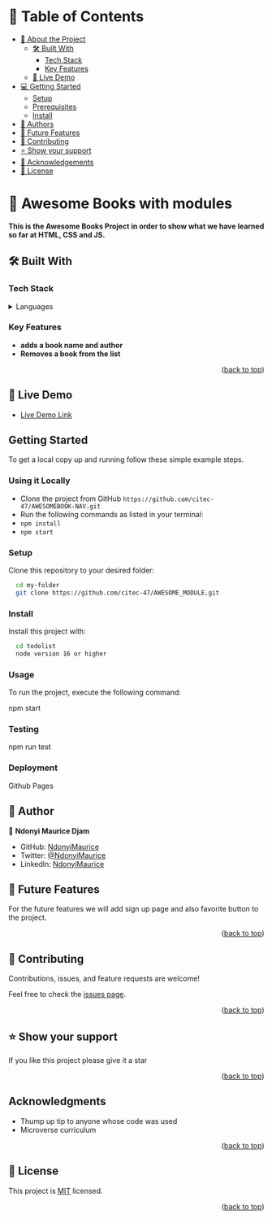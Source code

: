 <a name="readme-top"></a>

<!--
HOW TO USE:
This is an example of how you may give instructions on setting up your project locally.

Modify this file to match your project and remove sections that don't apply.

REQUIRED SECTIONS:
- Table of Contents
- About the Project
  - Built With
  - Live Demo
- Getting Started
- Authors
- Future Features
- Contributing
- Show your support
- Acknowledgements
- License

OPTIONAL SECTIONS:
- FAQ

After you're finished please remove all the comments and instructions!
-->

<!-- TABLE OF CONTENTS -->

# 📗 Table of Contents

- [📖 About the Project](#about-project)
  - [🛠 Built With](#built-with)
    - [Tech Stack](#tech-stack)
    - [Key Features](#key-features)
  - [🚀 Live Demo](#live-demo)
- [💻 Getting Started](#getting-started)
  - [Setup](#setup)
  - [Prerequisites](#prerequisites)
  - [Install](#install)
- [👥 Authors](#authors)
- [🔭 Future Features](#future-features)
- [🤝 Contributing](#contributing)
- [⭐️ Show your support](#support)
- [🙏 Acknowledgements](#acknowledgements)
- [📝 License](#license)


<!-- PROJECT DESCRIPTION -->

# 📖 Awesome Books with modules <a name="about-project"></a>

**This is the Awesome Books Project in order to show what we have learned so far at HTML, CSS and JS.**

## 🛠 Built With <a name="built-with"></a>

### Tech Stack <a name="tech-stack"></a>

<details>
  <summary>Languages</summary>
  <ul>
    <li>Html</li>
    <li>Css</li>
    <li>JavaScript</li>
  </ul>
</details>

<!-- Features -->

### Key Features <a name="key-features"></a>


- **adds a book name and author**
- **Removes a book from the list**

<p align="right">(<a href="#readme-top">back to top</a>)</p>


## 🚀 Live Demo <a name="live-demo"></a>

- [Live Demo Link](https://citec-47.github.io/Awesome-books-ES6/)

<!-- GETTING STARTED -->

## Getting Started

To get a local copy up and running follow these simple example steps.

### Using it Locally

- Clone the project from GitHub `https://github.com/citec-47/AWESOMEBOOK-NAV.git`
- Run the following commands as listed in your terminal:
- `npm install`
- `npm start`

### Setup

Clone this repository to your desired folder:


```sh
  cd my-folder
  git clone https://github.com/citec-47/AWESOME_MODULE.git
```


### Install

Install this project with:


```sh
  cd todolist
  node version 16 or higher
```
### Usage
To run the project, execute the following command:

npm start
### Testing

 npm run test

### Deployment

Github Pages

<!--
Example:

```sh

```
 -->

## 👥 Author <a name="author"></a>


👤 **Ndonyi Maurice Djam**

- GitHub: [NdonyiMaurice](https://github.com/citec-47)
- Twitter: [@NdonyiMaurice](https://twitter.com/Ndonyi4)
- LinkedIn: [NdonyiMaurice](https://www.linkedin.com/in/ndonyi-maurice-b5b49b22b/)

<!-- FUTURE FEATURES -->

## 🔭 Future Features <a name="future-features"></a>

For the future features we will add sign up page and also favorite button to the project.

<p align="right">(<a href="#readme-top">back to top</a>)</p>

<!-- CONTRIBUTING -->

## 🤝 Contributing <a name="contributing"></a>

Contributions, issues, and feature requests are welcome!

Feel free to check the [issues page](https://github.com/citec-47/live-demo/issues/2).

<p align="right">(<a href="#readme-top">back to top</a>)</p>

<!-- SUPPORT -->

## ⭐️ Show your support <a name="support"></a>


If you like this project please give it a star

<p align="right">(<a href="#readme-top">back to top</a>)</p>

<!-- ACKNOWLEDGEMENTS -->
## Acknowledgments

- Thump up tip to anyone whose code was used
- Microverse curriculum


<p align="right">(<a href="#readme-top">back to top</a>)</p>

## 📝 License <a name="license"></a>

This project is [MIT](./LICENSE.md) licensed.
<p align="right">(<a href="#readme-top">back to top</a>)</p>
